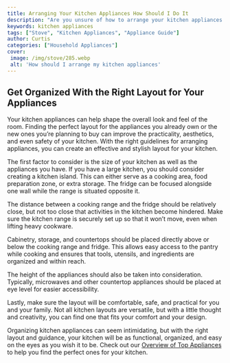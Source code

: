 ```yaml
---
title: Arranging Your Kitchen Appliances How Should I Do It
description: "Are you unsure of how to arrange your kitchen appliances This blog post will provide useful tips and tricks for creating the perfect layout for your appliances allowing for better workflow in the kitchen"
keywords: kitchen appliances
tags: ["Stove", "Kitchen Appliances", "Appliance Guide"]
author: Curtis
categories: ["Household Appliances"]
cover: 
 image: /img/stove/285.webp
 alt: 'How should I arrange my kitchen appliances'
---
```

## Get Organized With the Right Layout for Your Appliances

Your kitchen appliances can help shape the overall look and feel of the room. Finding the perfect layout for the appliances you already own or the new ones you’re planning to buy can improve the practicality, aesthetics, and even safety of your kitchen. With the right guidelines for arranging appliances, you can create an effective and stylish layout for your kitchen. 

The first factor to consider is the size of your kitchen as well as the appliances you have. If you have a large kitchen, you should consider creating a kitchen island. This can either serve as a cooking area, food preparation zone, or extra storage. The fridge can be focused alongside one wall while the range is situated opposite it.

The distance between a cooking range and the fridge should be relatively close, but not too close that activities in the kitchen become hindered. Make sure the kitchen range is securely set up so that it won’t move, even when lifting heavy cookware.

Cabinetry, storage, and countertops should be placed directly above or below the cooking range and fridge. This allows easy access to the pantry while cooking and ensures that tools, utensils, and ingredients are organized and within reach.

The height of the appliances should also be taken into consideration. Typically, microwaves and other countertop appliances should be placed at eye level for easier accessibility.

Lastly, make sure the layout will be comfortable, safe, and practical for you and your family. Not all kitchen layouts are versatile, but with a little thought and creativity, you can find one that fits your comfort and your design.

Organizing kitchen appliances can seem intimidating, but with the right layout and guidance, your kitchen will be as functional, organized, and easy on the eyes as you wish it to be. Check out our [Overview of Top Appliances](./pages/appliance-overview) to help you find the perfect ones for your kitchen.
